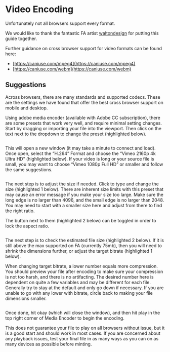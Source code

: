 # Video Encoding

Unfortunately not all browsers support every format.

We would like to thank the fantastic FA artist [waltondesign](https://formosart.io/waltondesign) for putting this guide together.

Further guidance on cross browser support for video formats can be found here:
* [https://caniuse.com/mpeg4](https://caniuse.com/mpeg4)
* [https://caniuse.com/webm](https://caniuse.com/webm)

## Suggestions

Across browsers, there are many standards and supported codecs. These are the settings we have found that offer the best cross browser support on mobile and desktop.

Using adobe media encoder (available with Adobe CC subscription), there are some presets that work very well, and require minimal setting changes. Start by dragging or importing your file into the viewport. Then click on the text next to the dropdown to change the preset (highlighted below).

<img :src="$withBase('/video-encoding/video-encoding-1.jpg')">

This will open a new window (it may take a minute to connect and load). Once open, select the “H.264” Format and choose the “Vimeo 2160p 4k Ultra HD” (highlighted below). If your video is long or your source file is small, you may want to choose “Vimeo 1080p Full HD” or smaller and follow the same suggestions.

<img :src="$withBase('/video-encoding/video-encoding-2.jpg')">

The next step is to adjust the size if needed. Click to type and change the size (highlighted 1 below). There are inherent size limits with this preset that may cause an error message if you make your size too large. Make sure the long edge is no larger than 4096, and the small edge is no larger than 2048. You may need to start with a smaller size here and adjust from there to find the right ratio. 

The button next to them (highlighted 2 below) can be toggled in order to lock the aspect ratio.

<img :src="$withBase('/video-encoding/video-encoding-3.jpg')">

The next step is to check the estimated file size (highlighted 2 below). If it is still above the max supported on FA (currently 75mb), then you will need to shrink the dimensions further, or adjust the target bitrate (highlighted 1 below).

When changing target bitrate, a lower number equals more compression. You should preview your file after encoding to make sure your compression is not too harsh, and there is no artifacting. The desired number here is dependent on quite a few variables and may be different for each file. Generally try to stay at the default and only go down if necessary. If you are unable to go with any lower with bitrate, circle back to making your file dimensions smaller.

<img :src="$withBase('/video-encoding/video-encoding-4.jpg')">

Once done, hit okay (which will close the window), and then hit play in the top right corner of Media Encoder to begin the encoding.

This does not guarantee your file to play on all browsers without issue, but it is a good start and should work in most cases. If you are concerned about any playback issues, test your final file in as many ways as you can on as many devices as possible before minting.

